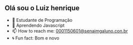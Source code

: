 ## Olá sou o Luiz henrique 

- 🔭 Estudante de Programação
- 🌱 Aprendendo Javascript 
- 📫 How to reach me: 0001150601@senaimgaluno.con.br
- 🌀 Fun fact: Bom e novo

